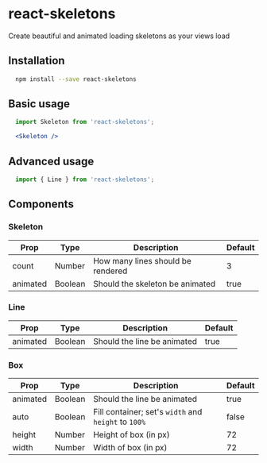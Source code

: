 # react-skeletons
Create beautiful and animated loading skeletons as your views load

## Installation

```bash
  npm install --save react-skeletons
```

## Basic usage

```jsx
  import Skeleton from 'react-skeletons';

  <Skeleton />
```

## Advanced usage

```jsx
  import { Line } from 'react-skeletons';
```

## Components

### Skeleton
| Prop | Type | Description | Default |
|------|------|-------------|---------|
| count | Number | How many lines should be rendered | 3 |
| animated | Boolean | Should the skeleton be animated | true |

### Line
| Prop | Type | Description | Default |
|------|------|-------------|---------|
| animated | Boolean | Should the line be animated | true |

### Box
| Prop | Type | Description | Default |
|------|------|-------------|---------|
| animated | Boolean | Should the line be animated | true |
| auto | Boolean | Fill container; set's `width` and `height` to `100%` | false |
| height | Number | Height of box (in px) | 72 |
| width | Number | Width of box (in px) | 72 |
